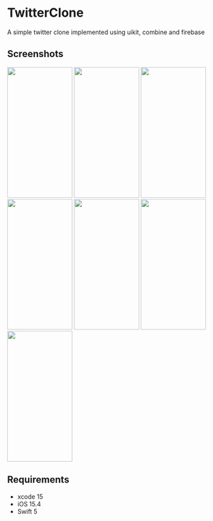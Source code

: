 # TwitterClone
A simple twitter clone implemented using uikit, combine and firebase
## Screenshots
<Img width=150 height=300 src="https://github.com/omarthamri/TwitterClone/assets/39087448/f4b4aa81-58a4-4e32-8022-3196b130698d"> <Img width=150 height=300 src="https://github.com/omarthamri/TwitterClone/assets/39087448/c438f173-e22a-4b08-ab17-e38b2c1db775"> <Img width=150 height=300 src="https://github.com/omarthamri/TwitterClone/assets/39087448/76bab0fc-ed28-4f8e-a7ae-2f3a4c623895"> <Img width=150 height=300 src="https://github.com/omarthamri/TwitterClone/assets/39087448/9acfcfdf-f9a5-4a46-89d8-88afd6dfe420"> <Img width=150 height=300 src="https://github.com/omarthamri/TwitterClone/assets/39087448/86bb288d-af13-4ca4-a5f8-e8a0f4240045"> <Img width=150 height=300 src="https://github.com/omarthamri/TwitterClone/assets/39087448/0dabe3bf-ba2b-428e-aa00-bec6e65e0591"> <Img width=150 height=300 src="https://github.com/omarthamri/TwitterClone/assets/39087448/f7d30b68-7673-47e6-9413-c92ab1e34588">
## Requirements
* xcode 15
* iOS 15.4
* Swift 5
